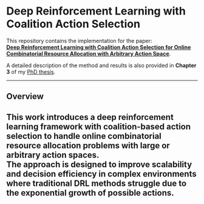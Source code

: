 # Deep Reinforcement Learning with Coalition Action Selection

This repository contains the implementation for the paper:  
**[Deep Reinforcement Learning with Coalition Action Selection for Online Combinatorial Resource Allocation with Arbitrary Action Space](https://dl.acm.org/doi/10.5555/3635637.3662918)**.  

A detailed description of the method and results is also provided in **Chapter 3** of my [PhD thesis](https://scholar.google.gr/citations?view_op=view_citation&hl=en&user=17hsRTkAAAAJ&citation_for_view=17hsRTkAAAAJ:UeHWp8X0CEIC).

---

## Overview
This work introduces a deep reinforcement learning framework with **coalition-based action selection** to handle online combinatorial resource allocation problems with large or arbitrary action spaces.  
The approach is designed to improve scalability and decision efficiency in complex environments where traditional DRL methods struggle due to the exponential growth of possible actions.  
---
